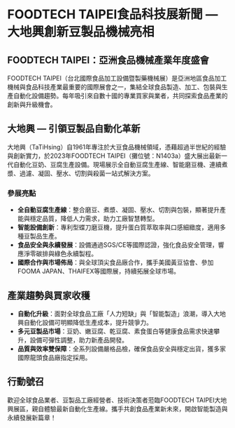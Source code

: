 # FOODTECH TAIPEI食品科技展新聞 — 大地興創新豆製品機械亮相

## FOODTECH TAIPEI：亞洲食品機械產業年度盛會

FOODTECH TAIPEI（台北國際食品加工設備暨製藥機械展）是亞洲地區食品加工機械與食品科技產業最重要的國際展會之一，集結全球食品製造、加工、包裝與生產自動化設備趨勢。每年吸引來自數十國的專業買家與業者，共同探索食品產業的創新與升級機會。

## 大地興 — 引領豆製品自動化革新

大地興（TaTiHsing）自1961年專注於大豆食品機械領域，憑藉超過半世紀的經驗與創新實力，於2023年FOODTECH TAIPEI（攤位號：N1403a）盛大展出最新一代自動化豆奶、豆腐生產設備。現場展示全自動豆腐生產線、智能磨豆機、連續煮漿、過濾、凝固、壓水、切割與殺菌一站式解決方案。

### 參展亮點

- **全自動豆腐生產線**：整合磨豆、煮漿、凝固、壓水、切割與包裝，顯著提升產能與穩定品質，降低人力需求，助力工廠智慧轉型。
- **智能設備創新**：專利型蝶刀磨豆機，提升蛋白質萃取率與口感細緻度，適用多種豆製品生產。
- **食品安全與永續發展**：設備通過SGS/CE等國際認證，強化食品安全管理，響應淨零碳排與綠色永續製程。
- **國際合作與市場佈局**：與全球頂尖食品廠合作，攜手美國黃豆協會、參加FOOMA JAPAN、THAIFEX等國際展，持續拓展全球市場。

## 產業趨勢與買家收穫

- **自動化升級**：面對全球食品工廠「人力短缺」與「智能製造」浪潮，導入大地興自動化設備可明顯降低生產成本，提升競爭力。
- **多元豆製品市場**：豆奶、嫩豆腐、乾豆腐、素食蛋白等健康食品需求快速攀升，設備可彈性調整，助力新產品開發。
- **品質與效率雙保障**：全系列設備嚴格品檢，確保食品安全與穩定出貨，獲多家國際龍頭食品廠指定採用。

## 行動號召

歡迎全球食品業者、豆製品工廠經營者、技術決策者蒞臨FOODTECH TAIPEI大地興展區，親自體驗最新自動化生產線。攜手共創食品產業新未來，開啟智能製造與永續發展新篇章！